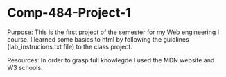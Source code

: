 # Comp-484-Project-1
Purpose: This is the first project of the semester for my Web engineering I course. I learned some basics to html by following the guidlines (lab_instrucions.txt file) to the class project. 

Resources:
In order to grasp full knowlegde I used the MDN website and W3 schools. 

